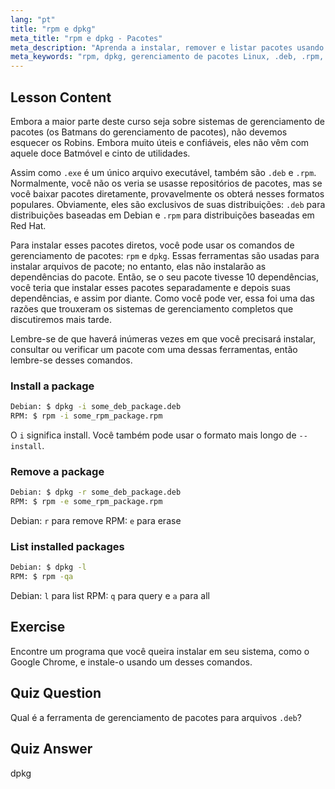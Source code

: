 ```yaml
---
lang: "pt"
title: "rpm e dpkg"
meta_title: "rpm e dpkg - Pacotes"
meta_description: "Aprenda a instalar, remover e listar pacotes usando os comandos rpm e dpkg. Entenda o gerenciamento direto de pacotes para arquivos .deb e .rpm. Comece sua jornada no Linux!"
meta_keywords: "rpm, dpkg, gerenciamento de pacotes Linux, .deb, .rpm, tutorial Linux, guia para iniciantes, instalar pacotes"
---
```


## Lesson Content

Embora a maior parte deste curso seja sobre sistemas de gerenciamento de pacotes (os Batmans do gerenciamento de pacotes), não devemos esquecer os Robins. Embora muito úteis e confiáveis, eles não vêm com aquele doce Batmóvel e cinto de utilidades.

Assim como `.exe` é um único arquivo executável, também são `.deb` e `.rpm`. Normalmente, você não os veria se usasse repositórios de pacotes, mas se você baixar pacotes diretamente, provavelmente os obterá nesses formatos populares. Obviamente, eles são exclusivos de suas distribuições: `.deb` para distribuições baseadas em Debian e `.rpm` para distribuições baseadas em Red Hat.

Para instalar esses pacotes diretos, você pode usar os comandos de gerenciamento de pacotes: `rpm` e `dpkg`. Essas ferramentas são usadas para instalar arquivos de pacote; no entanto, elas não instalarão as dependências do pacote. Então, se o seu pacote tivesse 10 dependências, você teria que instalar esses pacotes separadamente e depois suas dependências, e assim por diante. Como você pode ver, essa foi uma das razões que trouxeram os sistemas de gerenciamento completos que discutiremos mais tarde.

Lembre-se de que haverá inúmeras vezes em que você precisará instalar, consultar ou verificar um pacote com uma dessas ferramentas, então lembre-se desses comandos.

### Install a package

```bash
Debian: $ dpkg -i some_deb_package.deb
RPM: $ rpm -i some_rpm_package.rpm
```

O `i` significa install. Você também pode usar o formato mais longo de `--install`.

### Remove a package

```bash
Debian: $ dpkg -r some_deb_package.deb
RPM: $ rpm -e some_rpm_package.rpm
```

Debian: `r` para remove
RPM: `e` para erase

### List installed packages

```bash
Debian: $ dpkg -l
RPM: $ rpm -qa
```

Debian: `l` para list
RPM: `q` para query e `a` para all

## Exercise

Encontre um programa que você queira instalar em seu sistema, como o Google Chrome, e instale-o usando um desses comandos.

## Quiz Question

Qual é a ferramenta de gerenciamento de pacotes para arquivos `.deb`?

## Quiz Answer

dpkg
